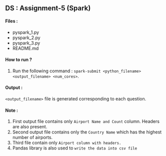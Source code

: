 ## **DS : Assignment-5 (Spark)**

#### Files : 
* pyspark_1.py
* pyspark_2.py
* pyspark_3.py
* README.md

#### How to run ?
1. Run the following command : `spark-submit <python_filename> <output_filename> <num_cores>`.

#### Output :
`<output_filename>` file is generated corresponding to each question.

#### Note :
1. First output file contains only `Airport Name and Count` column. Headers are also present.
2. Second output file contains only the `Country Name` which has the highest number of airports.
3. Third file contain only `Airport column with headers.`
4. Pandas library is also used to `write the data into csv file`
